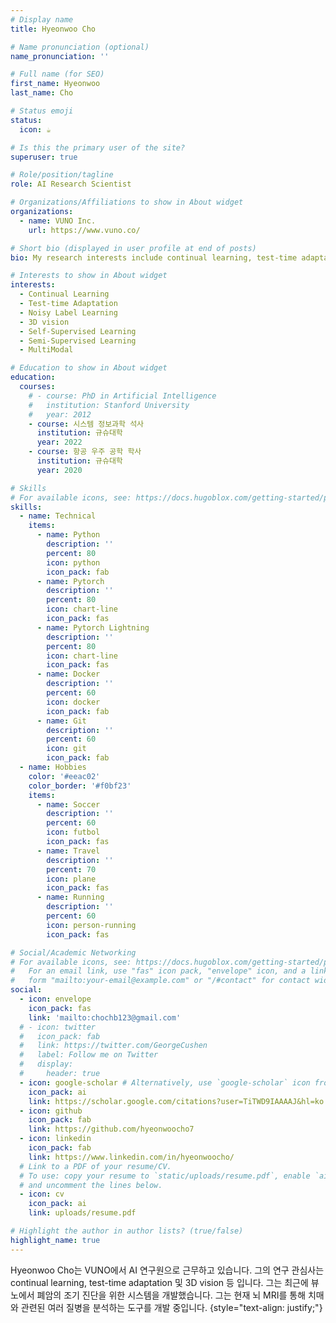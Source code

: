 ```yaml
---
# Display name
title: Hyeonwoo Cho

# Name pronunciation (optional)
name_pronunciation: ''

# Full name (for SEO)
first_name: Hyeonwoo
last_name: Cho

# Status emoji
status:
  icon: ☕️

# Is this the primary user of the site?
superuser: true

# Role/position/tagline
role: AI Research Scientist

# Organizations/Affiliations to show in About widget
organizations:
  - name: VUNO Inc.
    url: https://www.vuno.co/

# Short bio (displayed in user profile at end of posts)
bio: My research interests include continual learning, test-time adaptation and 3D vision.

# Interests to show in About widget
interests:
  - Continual Learning
  - Test-time Adaptation
  - Noisy Label Learning
  - 3D vision
  - Self-Supervised Learning
  - Semi-Supervised Learning
  - MultiModal

# Education to show in About widget
education:
  courses:
    # - course: PhD in Artificial Intelligence
    #   institution: Stanford University
    #   year: 2012
    - course: 시스템 정보과학 석사
      institution: 규슈대학
      year: 2022
    - course: 항공 우주 공학 학사
      institution: 규슈대학
      year: 2020

# Skills
# For available icons, see: https://docs.hugoblox.com/getting-started/page-builder/#icons
skills:
  - name: Technical
    items:
      - name: Python
        description: ''
        percent: 80
        icon: python
        icon_pack: fab
      - name: Pytorch
        description: ''
        percent: 80
        icon: chart-line
        icon_pack: fas
      - name: Pytorch Lightning
        description: ''
        percent: 80
        icon: chart-line
        icon_pack: fas
      - name: Docker
        description: ''
        percent: 60
        icon: docker
        icon_pack: fab
      - name: Git
        description: ''
        percent: 60
        icon: git
        icon_pack: fab
  - name: Hobbies
    color: '#eeac02'
    color_border: '#f0bf23'
    items:
      - name: Soccer
        description: ''
        percent: 60
        icon: futbol
        icon_pack: fas
      - name: Travel
        description: ''
        percent: 70
        icon: plane
        icon_pack: fas
      - name: Running
        description: ''
        percent: 60
        icon: person-running
        icon_pack: fas

# Social/Academic Networking
# For available icons, see: https://docs.hugoblox.com/getting-started/page-builder/#icons
#   For an email link, use "fas" icon pack, "envelope" icon, and a link in the
#   form "mailto:your-email@example.com" or "/#contact" for contact widget.
social:
  - icon: envelope
    icon_pack: fas
    link: 'mailto:chochb123@gmail.com'
  # - icon: twitter
  #   icon_pack: fab
  #   link: https://twitter.com/GeorgeCushen
  #   label: Follow me on Twitter
  #   display:
  #     header: true
  - icon: google-scholar # Alternatively, use `google-scholar` icon from `ai` icon pack
    icon_pack: ai
    link: https://scholar.google.com/citations?user=TiTWD9IAAAAJ&hl=ko
  - icon: github
    icon_pack: fab
    link: https://github.com/hyeonwoocho7
  - icon: linkedin
    icon_pack: fab
    link: https://www.linkedin.com/in/hyeonwoocho/
  # Link to a PDF of your resume/CV.
  # To use: copy your resume to `static/uploads/resume.pdf`, enable `ai` icons in `params.yaml`,
  # and uncomment the lines below.
  - icon: cv
    icon_pack: ai
    link: uploads/resume.pdf

# Highlight the author in author lists? (true/false)
highlight_name: true
---
```

Hyeonwoo Cho는 VUNO에서 AI 연구원으로 근무하고 있습니다. 그의 연구 관심사는 continual learning, test-time adaptation 및 3D vision 등 입니다. 그는 최근에 뷰노에서 폐암의 조기 진단을 위한 시스템을 개발했습니다. 그는 현재 뇌 MRI를 통해 치매와 관련된 여러 질병을 분석하는 도구를 개발 중입니다.
{style="text-align: justify;"}
